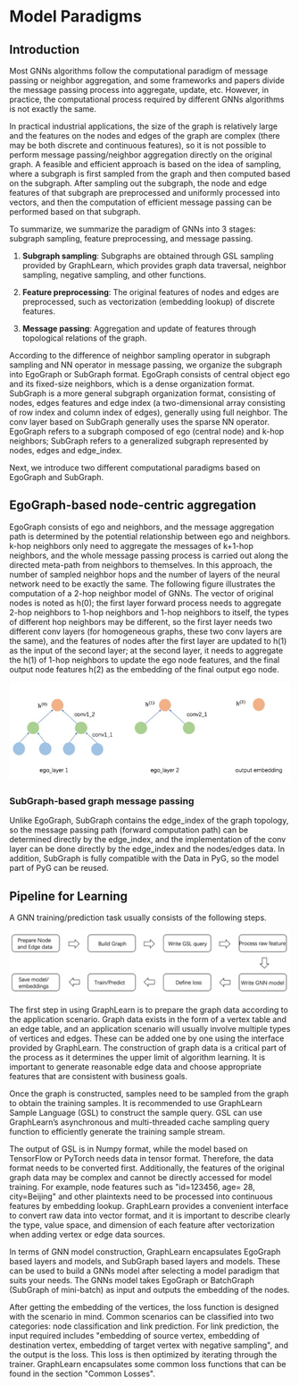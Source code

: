 # Model Paradigms

## Introduction
Most GNNs algorithms follow the computational paradigm of message passing or neighbor aggregation, and some frameworks and papers divide the message passing process into aggregate, update, etc. However, in practice, the computational process required by different GNNs algorithms is not exactly the same.

In practical industrial applications, the size of the graph is relatively large and the features on the nodes and edges of the graph are complex (there may be both discrete and continuous features), so it is not possible to perform message passing/neighbor aggregation directly on the original graph. A feasible and efficient approach is based on the idea of sampling, where a subgraph is first sampled from the graph and then computed based on the subgraph. After sampling out the subgraph, the node and edge features of that subgraph are preprocessed and uniformly processed into vectors, and then the computation of efficient message passing can be performed based on that subgraph.

To summarize, we summarize the paradigm of GNNs into 3 stages: subgraph sampling, feature preprocessing, and message passing.

1. **Subgraph sampling**: Subgraphs are obtained through GSL sampling provided by GraphLearn, which provides graph data traversal, neighbor sampling, negative sampling, and other functions.

2. **Feature preprocessing**: The original features of nodes and edges are preprocessed, such as vectorization (embedding lookup) of discrete features.

3. **Message passing**: Aggregation and update of features through topological relations of the graph.

According to the difference of neighbor sampling operator in subgraph sampling and NN operator in message passing, we organize the subgraph into EgoGraph or SubGraph format. EgoGraph consists of central object ego and its fixed-size neighbors, which is a dense organization format. SubGraph is a more general subgraph organization format, consisting of nodes, edges features and edge index (a two-dimensional array consisting of row index and column index of edges), generally using full neighbor. The conv layer based on SubGraph generally uses the sparse NN operator. EgoGraph refers to a subgraph composed of ego (central node) and k-hop neighbors; SubGraph refers to a generalized subgraph represented by nodes, edges and edge_index.

Next, we introduce two different computational paradigms based on EgoGraph and SubGraph.

## EgoGraph-based node-centric aggregation
EgoGraph consists of ego and neighbors, and the message aggregation path is determined by the potential relationship between ego and neighbors. k-hop neighbors only need to aggregate the messages of k+1-hop neighbors, and the whole message passing process is carried out along the directed meta-path from neighbors to themselves. In this approach, the number of sampled neighbor hops and the number of layers of the neural network need to be exactly the same. The following figure illustrates the computation of a 2-hop neighbor model of GNNs. The vector of original nodes is noted as h(0); the first layer forward process needs to aggregate 2-hop neighbors to 1-hop neighbors and 1-hop neighbors to itself, the types of different hop neighbors may be different, so the first layer needs two different conv layers (for homogeneous graphs, these two conv layers are the same), and the features of nodes after the first layer are updated to h(1) as the input of the second layer; at the second layer, it needs to aggregate the h(1) of 1-hop neighbors to update the ego node features, and the final output node features h(2) as the embedding of the final output ego node.

![egograph](../../images/../docs/images/egolayer.png)

### SubGraph-based graph message passing
Unlike EgoGraph, SubGraph contains the edge_index of the graph topology, so the message passing path (forward computation path) can be determined directly by the edge_index, and the implementation of the conv layer can be done directly by the edge_index and the nodes/edges data. In addition, SubGraph is fully compatible with the Data in PyG, so the model part of PyG can be reused.

## Pipeline for Learning

A GNN training/prediction task usually consists of the following steps.

![pipeline](../../images/../docs/images/gle_pipeline.png)

The first step in using GraphLearn is to prepare the graph data according to the application scenario. Graph data exists in the form of a vertex table and an edge table, and an application scenario will usually involve multiple types of vertices and edges. These can be added one by one using the interface provided by GraphLearn. The construction of graph data is a critical part of the process as it determines the upper limit of algorithm learning. It is important to generate reasonable edge data and choose appropriate features that are consistent with business goals.

Once the graph is constructed, samples need to be sampled from the graph to obtain the training samples. It is recommended to use GraphLearn Sample Language (GSL) to construct the sample query. GSL can use GraphLearn’s asynchronous and multi-threaded cache sampling query function to efficiently generate the training sample stream.

The output of GSL is in Numpy format, while the model based on TensorFlow or PyTorch needs data in tensor format. Therefore, the data format needs to be converted first. Additionally, the features of the original graph data may be complex and cannot be directly accessed for model training. For example, node features such as "id=123456, age= 28, city=Beijing" and other plaintexts need to be processed into continuous features by embedding lookup. GraphLearn provides a convenient interface to convert raw data into vector format, and it is important to describe clearly the type, value space, and dimension of each feature after vectorization when adding vertex or edge data sources.

In terms of GNN model construction, GraphLearn encapsulates EgoGraph based layers and models, and SubGraph based layers and models. These can be used to build a GNNs model after selecting a model paradigm that suits your needs. The GNNs model takes EgoGraph or BatchGraph (SubGraph of mini-batch) as input and outputs the embedding of the nodes.

After getting the embedding of the vertices, the loss function is designed with the scenario in mind. Common scenarios can be classified into two categories: node classification and link prediction. For link prediction, the input required includes "embedding of source vertex, embedding of destination vertex, embedding of target vertex with negative sampling", and the output is the loss. This loss is then optimized by iterating through the trainer. GraphLearn encapsulates some common loss functions that can be found in the section "Common Losses".
